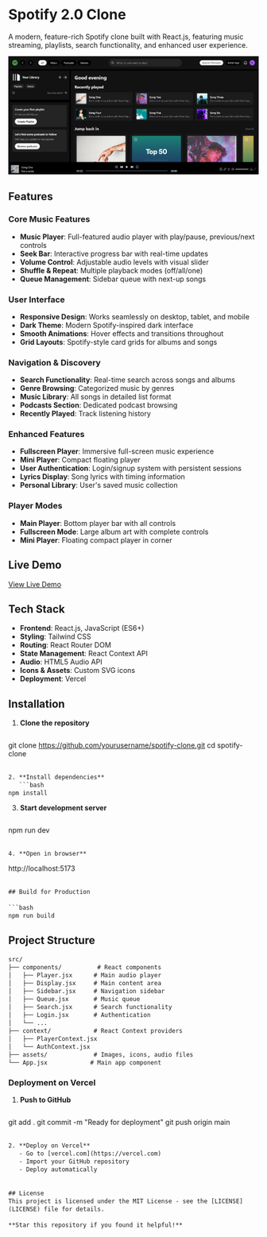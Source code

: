 # Spotify 2.0 Clone

A modern, feature-rich Spotify clone built with React.js, featuring music streaming, playlists, search functionality, and enhanced user experience.

![Screenshot](https://github.com/VIKASRAPARTHI/Spotify-2.0-Clone/blob/main/public/Screenshot%202025-07-02%20223207.png)

## Features

### **Core Music Features**
- **Music Player**: Full-featured audio player with play/pause, previous/next controls
- **Seek Bar**: Interactive progress bar with real-time updates
- **Volume Control**: Adjustable audio levels with visual slider
- **Shuffle & Repeat**: Multiple playback modes (off/all/one)
- **Queue Management**: Sidebar queue with next-up songs

### **User Interface**
- **Responsive Design**: Works seamlessly on desktop, tablet, and mobile
- **Dark Theme**: Modern Spotify-inspired dark interface
- **Smooth Animations**: Hover effects and transitions throughout
- **Grid Layouts**: Spotify-style card grids for albums and songs

### **Navigation & Discovery**
- **Search Functionality**: Real-time search across songs and albums
- **Genre Browsing**: Categorized music by genres
- **Music Library**: All songs in detailed list format
- **Podcasts Section**: Dedicated podcast browsing
- **Recently Played**: Track listening history

### **Enhanced Features**
- **Fullscreen Player**: Immersive full-screen music experience
- **Mini Player**: Compact floating player
- **User Authentication**: Login/signup system with persistent sessions
- **Lyrics Display**: Song lyrics with timing information
- **Personal Library**: User's saved music collection

### **Player Modes**
- **Main Player**: Bottom player bar with all controls
- **Fullscreen Mode**: Large album art with complete controls
- **Mini Player**: Floating compact player in corner

## Live Demo

[View Live Demo](https://your-vercel-deployment-url.vercel.app)

## Tech Stack

- **Frontend**: React.js, JavaScript (ES6+)
- **Styling**: Tailwind CSS
- **Routing**: React Router DOM
- **State Management**: React Context API
- **Audio**: HTML5 Audio API
- **Icons & Assets**: Custom SVG icons
- **Deployment**: Vercel

## Installation

1. **Clone the repository**
   ```bash
git clone https://github.com/yourusername/spotify-clone.git
   cd spotify-clone
```

2. **Install dependencies**
   ```bash
npm install
```

3. **Start development server**
   ```bash
npm run dev
```

4. **Open in browser**
   ```
http://localhost:5173
```

## Build for Production

```bash
npm run build
```

## Project Structure

```
src/
├── components/          # React components
│   ├── Player.jsx      # Main audio player
│   ├── Display.jsx     # Main content area
│   ├── Sidebar.jsx     # Navigation sidebar
│   ├── Queue.jsx       # Music queue
│   ├── Search.jsx      # Search functionality
│   ├── Login.jsx       # Authentication
│   └── ...
├── context/            # React Context providers
│   ├── PlayerContext.jsx
│   └── AuthContext.jsx
├── assets/             # Images, icons, audio files
└── App.jsx            # Main app component
```


### **Deployment on Vercel**

1. **Push to GitHub**
   ```bash
git add .
   git commit -m "Ready for deployment"
   git push origin main
```

2. **Deploy on Vercel**
   - Go to [vercel.com](https://vercel.com)
   - Import your GitHub repository
   - Deploy automatically


## License
This project is licensed under the MIT License - see the [LICENSE](LICENSE) file for details.

**Star this repository if you found it helpful!**
